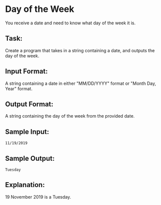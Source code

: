 # Day of the Week  

You receive a date and need to know what day of the week it is. 
 
## Task: 
Create a program that takes in a string containing a date, and outputs the day of the week.

## Input Format: 
A string containing a date in either "MM/DD/YYYY" format or "Month Day, Year" format.

## Output Format: 
A string containing the day of the week from the provided date.

## Sample Input:
```
11/19/2019
```

## Sample Output: 
```
Tuesday
```

## Explanation: 
19 November 2019 is a Tuesday.
